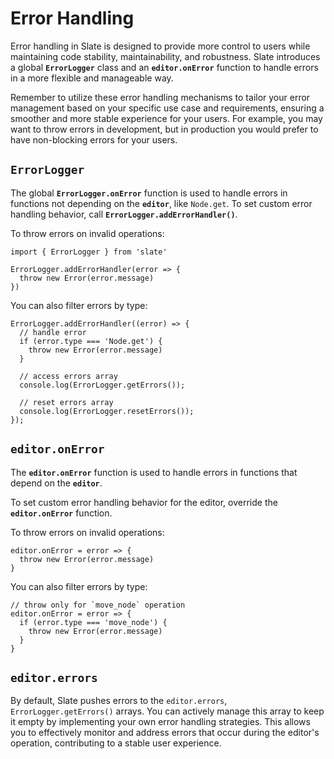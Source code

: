 # Error Handling

Error handling in Slate is designed to provide more control to users while maintaining code stability, maintainability, and robustness. Slate introduces a global **`ErrorLogger`** class and an **`editor.onError`** function to handle errors in a more flexible and manageable way.

Remember to utilize these error handling mechanisms to tailor your error management based on your specific use case and requirements, ensuring a smoother and more stable experience for your users. For example, you may want to throw errors in development, but in production you would prefer to have non-blocking errors for your users.

## `ErrorLogger`

The global **`ErrorLogger.onError`** function is used to handle errors in functions not depending on the **`editor`**, like `Node.get`. To set custom error handling behavior, call **`ErrorLogger.addErrorHandler()`**.

To throw errors on invalid operations:

```tsx
import { ErrorLogger } from 'slate'

ErrorLogger.addErrorHandler(error => {
  throw new Error(error.message)
})
```

You can also filter errors by type:

```tsx
ErrorLogger.addErrorHandler((error) => {
  // handle error
  if (error.type === 'Node.get') {
    throw new Error(error.message)
  }

  // access errors array
  console.log(ErrorLogger.getErrors());
  
  // reset errors array
  console.log(ErrorLogger.resetErrors());
});
```

## `editor.onError`

The **`editor.onError`** function is used to handle errors in functions that depend on the **`editor`**.

To set custom error handling behavior for the editor, override the **`editor.onError`** function.

To throw errors on invalid operations:

```tsx
editor.onError = error => {
  throw new Error(error.message)
}
```

You can also filter errors by type:

```tsx
// throw only for `move_node` operation
editor.onError = error => {
  if (error.type === 'move_node') {
    throw new Error(error.message)
  }
}
```

## `editor.errors`

By default, Slate pushes errors to the `editor.errors`, `ErrorLogger.getErrors()` arrays. You can actively manage this array to keep it empty by implementing your own error handling strategies. This allows you to effectively monitor and address errors that occur during the editor's operation, contributing to a stable user experience.
